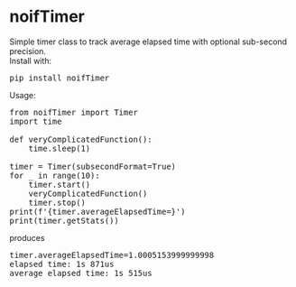 # noifTimer
Simple timer class to track average elapsed time with optional sub-second precision.<br>
Install with:
<pre>pip install noifTimer</pre>

Usage:
<pre>
from noifTimer import Timer
import time

def veryComplicatedFunction():
    time.sleep(1)

timer = Timer(subsecondFormat=True)
for _ in range(10):
    timer.start()
    veryComplicatedFunction()
    timer.stop()
print(f'{timer.averageElapsedTime=}')
print(timer.getStats())
</pre>
produces
<pre>
timer.averageElapsedTime=1.0005153999999998
elapsed time: 1s 871us
average elapsed time: 1s 515us
</pre>
